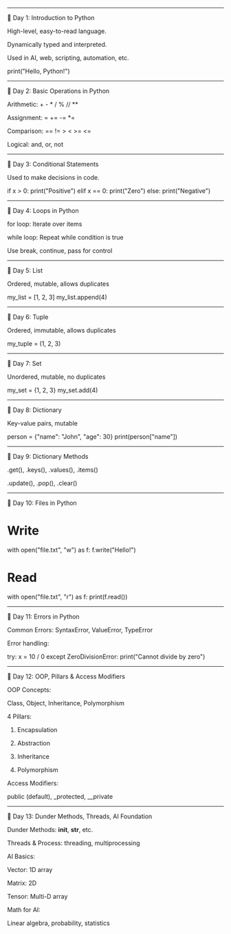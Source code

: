 

---

📘 Day 1: Introduction to Python

High-level, easy-to-read language.

Dynamically typed and interpreted.

Used in AI, web, scripting, automation, etc.


print("Hello, Python!")


---

📘 Day 2: Basic Operations in Python

Arithmetic: + - * / % // **

Assignment: = += -= *=

Comparison: == != > < >= <=

Logical: and, or, not



---

📘 Day 3: Conditional Statements

Used to make decisions in code.


if x > 0:
    print("Positive")
elif x == 0:
    print("Zero")
else:
    print("Negative")


---

📘 Day 4: Loops in Python

for loop: Iterate over items

while loop: Repeat while condition is true

Use break, continue, pass for control



---

📘 Day 5: List

Ordered, mutable, allows duplicates


my_list = [1, 2, 3]
my_list.append(4)


---

📘 Day 6: Tuple

Ordered, immutable, allows duplicates


my_tuple = (1, 2, 3)


---

📘 Day 7: Set

Unordered, mutable, no duplicates


my_set = {1, 2, 3}
my_set.add(4)


---

📘 Day 8: Dictionary

Key-value pairs, mutable


person = {"name": "John", "age": 30}
print(person["name"])


---

📘 Day 9: Dictionary Methods

.get(), .keys(), .values(), .items()

.update(), .pop(), .clear()



---

📘 Day 10: Files in Python

# Write
with open("file.txt", "w") as f:
    f.write("Hello!")

# Read
with open("file.txt", "r") as f:
    print(f.read())


---

📘 Day 11: Errors in Python

Common Errors: SyntaxError, ValueError, TypeError

Error handling:


try:
    x = 10 / 0
except ZeroDivisionError:
    print("Cannot divide by zero")


---

📘 Day 12: OOP, Pillars & Access Modifiers

OOP Concepts:

Class, Object, Inheritance, Polymorphism


4 Pillars:

1. Encapsulation


2. Abstraction


3. Inheritance


4. Polymorphism



Access Modifiers:

public (default), _protected, __private



---

📘 Day 13: Dunder Methods, Threads, AI Foundation

Dunder Methods: __init__, __str__, etc.

Threads & Process: threading, multiprocessing

AI Basics:

Vector: 1D array

Matrix: 2D

Tensor: Multi-D array


Math for AI:

Linear algebra, probability, statistics




